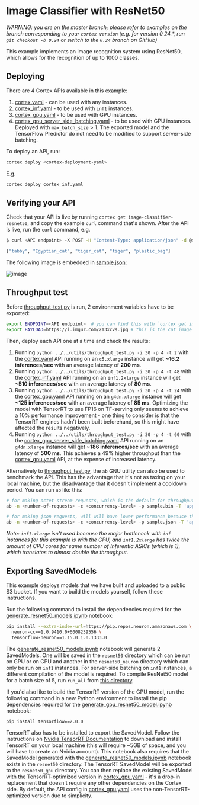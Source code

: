 # Image Classifier with ResNet50

_WARNING: you are on the master branch; please refer to examples on the branch corresponding to your `cortex version` (e.g. for version 0.24.*, run `git checkout -b 0.24` or switch to the `0.24` branch on GitHub)_

This example implements an image recognition system using ResNet50, which allows for the recognition of up to 1000 classes.

## Deploying

There are 4 Cortex APIs available in this example:

1. [cortex.yaml](cortex.yaml) - can be used with any instances.
1. [cortex_inf.yaml](cortex_inf.yaml) - to be used with `inf1` instances.
1. [cortex_gpu.yaml](cortex_gpu.yaml) - to be used with GPU instances.
1. [cortex_gpu_server_side_batching.yaml](cortex_gpu_server_side_batching.yaml) - to be used with GPU instances. Deployed with `max_batch_size` > 1. The exported model and the TensorFlow Predictor do not need to be modified to support server-side batching.

To deploy an API, run:

```bash
cortex deploy <cortex-deployment-yaml>
```

E.g.

```bash
cortex deploy cortex_inf.yaml
```

## Verifying your API

Check that your API is live by running `cortex get image-classifier-resnet50`, and copy the example `curl` command that's shown. After the API is live, run the `curl` command, e.g.

```bash
$ curl <API endpoint> -X POST -H "Content-Type: application/json" -d @sample.json

["tabby", "Egyptian_cat", "tiger_cat", "tiger", "plastic_bag"]
```

The following image is embedded in [sample.json](sample.json):

![image](https://i.imgur.com/213xcvs.jpg)

## Throughput test

Before [throughput_test.py](../../utils/throughput_test.py) is run, 2 environment variables have to be exported:

```bash
export ENDPOINT=<API endpoint>  # you can find this with `cortex get image-classifier-resnet50`
export PAYLOAD=https://i.imgur.com/213xcvs.jpg # this is the cat image shown in the previous step
```

Then, deploy each API one at a time and check the results:

1. Running `python ../../utils/throughput_test.py -i 30 -p 4 -t 2` with the [cortex.yaml](cortex.yaml) API running on an `c5.xlarge` instance will get **~16.2 inferences/sec** with an average latency of **200 ms**.
1. Running `python ../../utils/throughput_test.py -i 30 -p 4 -t 48` with the [cortex_inf.yaml](cortex_inf.yaml) API running on an `inf1.2xlarge` instance will get **~510 inferences/sec** with an average latency of **80 ms**.
1. Running `python ../../utils/throughput_test.py -i 30 -p 4 -t 24` with the [cortex_gpu.yaml](cortex_gpu.yaml) API running on an `g4dn.xlarge` instance will get **~125 inferences/sec** with an average latency of **85 ms**. Optimizing the model with TensorRT to use FP16 on TF-serving only seems to achieve a 10% performance improvement - one thing to consider is that the TensorRT engines hadn't been built beforehand, so this might have affected the results negatively.
1. Running `python ../../utils/throughput_test.py -i 30 -p 4 -t 60` with the [cortex_gpu_server_side_batching.yaml](cortex_gpu_batch_sized.yaml) API running on an `g4dn.xlarge` instance will get **~186 inferences/sec** with an average latency of **500 ms**. This achieves a 49% higher throughput than the [cortex_gpu.yaml](cortex_gpu.yaml) API, at the expense of increased latency.

Alternatively to [throughput_test.py](../../utils/throughput_test.py), the `ab` GNU utility can also be used to benchmark the API. This has the advantage that it's not as taxing on your local machine, but the disadvantage that it doesn't implement a cooldown period. You can run `ab` like this:

```bash
# for making octet-stream requests, which is the default for throughput_test script
ab -n <number-of-requests> -c <concurrency-level> -p sample.bin -T 'application/octet-stream' -rks 120 $ENDPOINT

# for making json requests, will will have lower performance because the API has to download the image every time
ab -n <number-of-requests> -c <concurrency-level> -p sample.json -T 'application/json' -rks 120 $ENDPOINT
```

*Note: `inf1.xlarge` isn't used because the major bottleneck with `inf` instances for this example is with the CPU, and `inf1.2xlarge` has twice the amount of CPU cores for same number of Inferentia ASICs (which is 1), which translates to almost double the throughput.*

## Exporting SavedModels

This example deploys models that we have built and uploaded to a public S3 bucket. If you want to build the models yourself, follow these instructions.

Run the following command to install the dependencies required for the [generate_resnet50_models.ipynb](generate_resnet50_models.ipynb) notebook:

```bash
pip install --extra-index-url=https://pip.repos.neuron.amazonaws.com \
  neuron-cc==1.0.9410.0+6008239556 \
  tensorflow-neuron==1.15.0.1.0.1333.0
```

The [generate_resnet50_models.ipynb](generate_resnet50_models.ipynb) notebook will generate 2 SavedModels. One will be saved in the `resnet50` directory which can be run on GPU or on CPU and another in the `resnet50_neuron` directory which can only be run on `inf1` instances. For server-side batching on `inf1` instances, a different compilation of the model is required. To compile ResNet50 model for a batch size of 5, run `run_all` from [this directory](https://github.com/aws/aws-neuron-sdk/tree/master/src/examples/tensorflow/keras_resnet50).

If you'd also like to build the TensorRT version of the GPU model, run the following command in a new Python environment to install the pip dependencies required for the [generate_gpu_resnet50_model.ipynb](generate_gpu_resnet50_model.ipynb) notebook:

```bash
pip install tensorflow==2.0.0
```

TensorRT also has to be installed to export the SavedModel. Follow the instructions on [Nvidia TensorRT Documentation](https://docs.nvidia.com/deeplearning/tensorrt/install-guide/index.html#installing-debian) to download and install TensorRT on your local machine (this will require ~5GB of space, and you will have to create an Nvidia account). This notebook also requires that the SavedModel generated with the [generate_resnet50_models.ipynb](generate_resnet50_models.ipynb) notebook exists in the `resnet50` directory. The TensorRT SavedModel will be exported to the `resnet50_gpu` directory. You can then replace the existing SavedModel with the TensorRT-optimized version in [cortex_gpu.yaml](cortex_gpu.yaml) - it's a drop-in replacement that doesn't require any other dependencies on the Cortex side. By default, the API config in [cortex_gpu.yaml](cortex_gpu.yaml) uses the non-TensorRT-optimized version due to simplicity.

